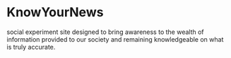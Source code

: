 # KnowYourNews
social experiment site designed to bring awareness to the wealth of information provided to our society and remaining knowledgeable on what is truly accurate.
